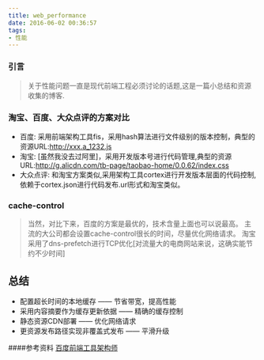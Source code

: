 ```yaml
---
title: web_performance
date: 2016-06-02 00:36:57
tags:
- 性能
---
```


### 引言
> 关于性能问题一直是现代前端工程必须讨论的话题,这是一篇小总结和资源收集的博客.

### 淘宝、百度、大众点评的方案对比
- 百度: 采用前端架构工具fis，采用hash算法进行文件级别的版本控制，典型的资源URL:http://xxx.a_1232.js
- 淘宝: [虽然我没去过阿里]，采用开发版本号进行代码管理,典型的资源URL:http://g.alicdn.com/tb-page/taobao-home/0.0.62/index.css
- 大众点评: 和淘宝方案类似,采用架构工具cortex进行开发版本层面的代码控制,依赖于cortex.json进行代码发布.url形式和淘宝类似。

### cache-control
> 当然，对比下来，百度的方案是最优的，技术含量上面也可以说最高。
> 主流的大公司都会设置cache-control很长的时间，尽量优化网络请求。
> 淘宝采用了dns-prefetch进行TCP优化[对流量大的电商网站来说，这确实能节约不少时间]

## 总结
- 配置超长时间的本地缓存 —— 节省带宽，提高性能
- 采用内容摘要作为缓存更新依据 —— 精确的缓存控制
- 静态资源CDN部署 —— 优化网络请求
- 更资源发布路径实现非覆盖式发布 —— 平滑升级

####参考资料
[百度前端工具架构师](http://www.infoq.com/cn/articles/front-end-engineering-and-performance-optimization-part2)